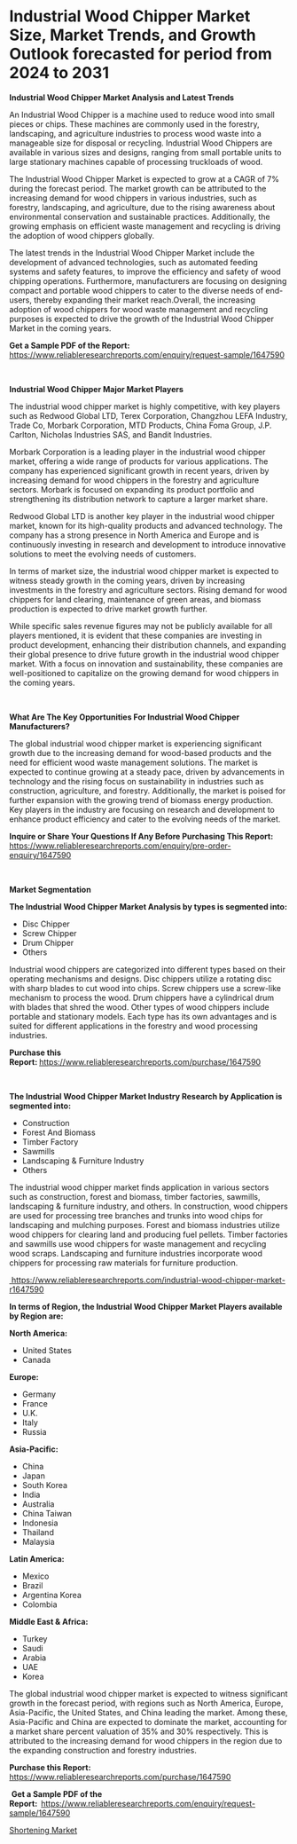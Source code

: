 <p><h1>Industrial Wood Chipper Market Size, Market Trends, and Growth Outlook forecasted for period from 2024 to 2031</h1></p><p><strong>Industrial Wood Chipper Market Analysis and Latest Trends</strong></p>
<p><p>An Industrial Wood Chipper is a machine used to reduce wood into small pieces or chips. These machines are commonly used in the forestry, landscaping, and agriculture industries to process wood waste into a manageable size for disposal or recycling. Industrial Wood Chippers are available in various sizes and designs, ranging from small portable units to large stationary machines capable of processing truckloads of wood.</p><p>The Industrial Wood Chipper Market is expected to grow at a CAGR of 7% during the forecast period. The market growth can be attributed to the increasing demand for wood chippers in various industries, such as forestry, landscaping, and agriculture, due to the rising awareness about environmental conservation and sustainable practices. Additionally, the growing emphasis on efficient waste management and recycling is driving the adoption of wood chippers globally.</p><p>The latest trends in the Industrial Wood Chipper Market include the development of advanced technologies, such as automated feeding systems and safety features, to improve the efficiency and safety of wood chipping operations. Furthermore, manufacturers are focusing on designing compact and portable wood chippers to cater to the diverse needs of end-users, thereby expanding their market reach.Overall, the increasing adoption of wood chippers for wood waste management and recycling purposes is expected to drive the growth of the Industrial Wood Chipper Market in the coming years.</p></p>
<p><strong>Get a Sample PDF of the Report:&nbsp;</strong> <a href="https://www.reliableresearchreports.com/enquiry/request-sample/1647590">https://www.reliableresearchreports.com/enquiry/request-sample/1647590</a></p>
<p>&nbsp;</p>
<p><strong>Industrial Wood Chipper Major Market Players</strong></p>
<p><p>The industrial wood chipper market is highly competitive, with key players such as Redwood Global LTD, Terex Corporation, Changzhou LEFA Industry, Trade Co, Morbark Corporation, MTD Products, China Foma Group, J.P. Carlton, Nicholas Industries SAS, and Bandit Industries.</p><p>Morbark Corporation is a leading player in the industrial wood chipper market, offering a wide range of products for various applications. The company has experienced significant growth in recent years, driven by increasing demand for wood chippers in the forestry and agriculture sectors. Morbark is focused on expanding its product portfolio and strengthening its distribution network to capture a larger market share.</p><p>Redwood Global LTD is another key player in the industrial wood chipper market, known for its high-quality products and advanced technology. The company has a strong presence in North America and Europe and is continuously investing in research and development to introduce innovative solutions to meet the evolving needs of customers.</p><p>In terms of market size, the industrial wood chipper market is expected to witness steady growth in the coming years, driven by increasing investments in the forestry and agriculture sectors. Rising demand for wood chippers for land clearing, maintenance of green areas, and biomass production is expected to drive market growth further.</p><p>While specific sales revenue figures may not be publicly available for all players mentioned, it is evident that these companies are investing in product development, enhancing their distribution channels, and expanding their global presence to drive future growth in the industrial wood chipper market. With a focus on innovation and sustainability, these companies are well-positioned to capitalize on the growing demand for wood chippers in the coming years.</p></p>
<p>&nbsp;</p>
<p><strong>What Are The Key Opportunities For Industrial Wood Chipper Manufacturers?</strong></p>
<p><p>The global industrial wood chipper market is experiencing significant growth due to the increasing demand for wood-based products and the need for efficient wood waste management solutions. The market is expected to continue growing at a steady pace, driven by advancements in technology and the rising focus on sustainability in industries such as construction, agriculture, and forestry. Additionally, the market is poised for further expansion with the growing trend of biomass energy production. Key players in the industry are focusing on research and development to enhance product efficiency and cater to the evolving needs of the market.</p></p>
<p><strong>Inquire or Share Your Questions If Any Before Purchasing This Report:</strong> <a href="https://www.reliableresearchreports.com/enquiry/pre-order-enquiry/1647590">https://www.reliableresearchreports.com/enquiry/pre-order-enquiry/1647590</a></p>
<p>&nbsp;</p>
<p><strong>Market Segmentation</strong></p>
<p><strong>The Industrial Wood Chipper Market Analysis by types is segmented into:</strong></p>
<p><ul><li>Disc Chipper</li><li>Screw Chipper</li><li>Drum Chipper</li><li>Others</li></ul></p>
<p><p>Industrial wood chippers are categorized into different types based on their operating mechanisms and designs. Disc chippers utilize a rotating disc with sharp blades to cut wood into chips. Screw chippers use a screw-like mechanism to process the wood. Drum chippers have a cylindrical drum with blades that shred the wood. Other types of wood chippers include portable and stationary models. Each type has its own advantages and is suited for different applications in the forestry and wood processing industries.</p></p>
<p><strong>Purchase this Report:&nbsp;</strong><a href="https://www.reliableresearchreports.com/purchase/1647590">https://www.reliableresearchreports.com/purchase/1647590</a></p>
<p>&nbsp;</p>
<p><strong>The Industrial Wood Chipper Market Industry Research by Application is segmented into:</strong></p>
<p><ul><li>Construction</li><li>Forest And Biomass</li><li>Timber Factory</li><li>Sawmills</li><li>Landscaping & Furniture Industry</li><li>Others</li></ul></p>
<p><p>The industrial wood chipper market finds application in various sectors such as construction, forest and biomass, timber factories, sawmills, landscaping & furniture industry, and others. In construction, wood chippers are used for processing tree branches and trunks into wood chips for landscaping and mulching purposes. Forest and biomass industries utilize wood chippers for clearing land and producing fuel pellets. Timber factories and sawmills use wood chippers for waste management and recycling wood scraps. Landscaping and furniture industries incorporate wood chippers for processing raw materials for furniture production.</p></p>
<p><a href="https://www.reliableresearchreports.com/industrial-wood-chipper-market-r1647590">&nbsp;https://www.reliableresearchreports.com/industrial-wood-chipper-market-r1647590</a></p>
<p><strong>In terms of Region, the Industrial Wood Chipper Market Players available by Region are:</strong></p>
<p>
    <p> <strong> North America: </strong>
        <ul>
            <li>United States</li>
            <li>Canada</li>
        </ul>
        </p> 
    <p> <strong> Europe: </strong>
        <ul>
            <li>Germany</li>
            <li>France</li>
            <li>U.K.</li>
            <li>Italy</li>
            <li>Russia</li>
        </ul>
        </p> 
    <p> <strong> Asia-Pacific: </strong>
        <ul>
            <li>China</li>
            <li>Japan</li>
            <li>South Korea</li>
            <li>India</li>
            <li>Australia</li>
            <li>China Taiwan</li>
            <li>Indonesia</li>
            <li>Thailand</li>
            <li>Malaysia</li>
        </ul>
        </p> 
    <p> <strong> Latin America: </strong>
        <ul>
            <li>Mexico</li>
            <li>Brazil</li>
            <li>Argentina Korea</li>
            <li>Colombia</li>
        </ul>
        </p> 
    <p> <strong> Middle East & Africa: </strong>
        <ul>
            <li>Turkey</li>
            <li>Saudi</li>
            <li>Arabia</li>
            <li>UAE</li>
            <li>Korea</li>
        </ul>
    </p>
    </p>
<p><p>The global industrial wood chipper market is expected to witness significant growth in the forecast period, with regions such as North America, Europe, Asia-Pacific, the United States, and China leading the market. Among these, Asia-Pacific and China are expected to dominate the market, accounting for a market share percent valuation of 35% and 30% respectively. This is attributed to the increasing demand for wood chippers in the region due to the expanding construction and forestry industries.</p></p>
<p><strong>Purchase this Report: </strong><a href="https://www.reliableresearchreports.com/purchase/1647590">https://www.reliableresearchreports.com/purchase/1647590</a></p>
<p>&nbsp;<strong>Get a Sample PDF of the Report:&nbsp;&nbsp;</strong><a href="https://www.reliableresearchreports.com/enquiry/request-sample/1647590">https://www.reliableresearchreports.com/enquiry/request-sample/1647590</a></p>
<p><strong></strong></p>
<p><p><a href="https://github.com/joanneharris67856/Market-Research-Report-List-1/blob/main/shortening-market.md">Shortening Market</a></p></p>